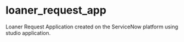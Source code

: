 # loaner_request_app
Loaner Request Application created on the ServiceNow platform using studio application. 
